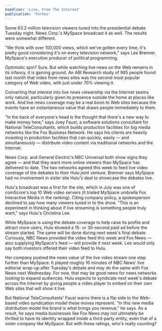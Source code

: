 ```yaml
---
headline: 'Live, From The Internet'
publication: 'Forbes'
---
```


Some 63.2 million television viewers tuned into the presidential debate
Tuesday night. News Corp.'s MySpace broadcast it as well. The results were
somewhat different.

"We think with over 100,000 views, which we've gotten every time, it's
pretty good considering it's on every television network," says Lee
Brenner, MySpace's executive producer of political programming.

Optimistic spin? Sure. But while watching live news on the Web remains in
its infancy, it is gaining ground. An ABI Research study of 985 people
found last month that video from news sites was the second most popular
category of Web video, with just under 70% viewing it.

Converting that interest into live news viewership via the Internet seems
only natural, particularly given its presence outside the home at places
like work. And live news coverage may be a real boon to Web sites because
the events have an instantaneous value that draws people immediately to
them.

"In the back of everyone's head is the thought that there's a new way to
make money here," says Joey Faust, a software solutions consultant for
National TeleConsultants, which builds production facilities for big media
networks like the Fox Business Network. He says his clients are heavily
investing in production facilities that can quickly, easily — and
simultaneously — distribute video content via traditional networks and the
Internet.

News Corp. and General Electric's NBC Universal both show signs they agree
— and that they want more online viewers than MySpace has delivered to
date. The two networks agreed this week to feed live video coverage of the
debates to their Hulu joint venture. Brenner says MySpace had no
involvement in sister site Hulu's deal to showcase the debates live.

Hulu's broadcast was a first for the site, which in July was one of
comScore's top 10 Web video servers (it trailed MySpace umbrella Fox
Interactive Media in the ranking). Citing company policy, a spokesperson
declined to say how many viewers tuned in to the show. "This is an
experiment in thinking about if live streaming is something people truly
want," says Hulu's Christina Lee.

While MySpace is using the debate coverage to help raise its profile and
attract more users, Hulu showed a 15- or 30-second paid ad before the
stream started. The same will be done during next week's final debate.
Curiously, NBC News provided the video feed this week and Fox News — also
supplying MySpace's feed — will provide it next week. Lee would only say
both investors offered their video feed to Hulu.

Her company pushed the news value of the live video stream one step
further than MySpace. It played roughly 10 minutes of NBC News' live
editorial wrap-up after Tuesday's debate and may do the same with Fox News
next Wednesday. For now, that may be good news for news networks looking
to expand audiences. Hulu expects to syndicate next week's debate across
the Internet by giving people a video player to embed on their own Web
sites that will show it live.

But National TeleConsultants' Faust warns there is a flip side to the
Web-based video syndication model these moves represent. "In this new
media distribution model the brand is what brings you revenue," he says.
As a result, he says media businesses like Fox News may not ultimately be
thrilled to have its identity wrapped inside a third-party entity, even
that of a sister company like MySpace. But with these ratings, who's
really counting?
